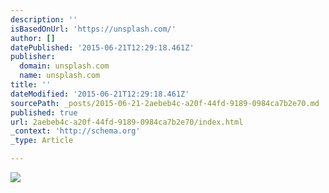 ```yaml
---
description: ''
isBasedOnUrl: 'https://unsplash.com/'
author: []
datePublished: '2015-06-21T12:29:18.461Z'
publisher:
  domain: unsplash.com
  name: unsplash.com
title: ''
dateModified: '2015-06-21T12:29:18.461Z'
sourcePath: _posts/2015-06-21-2aebeb4c-a20f-44fd-9189-0984ca7b2e70.md
published: true
url: 2aebeb4c-a20f-44fd-9189-0984ca7b2e70/index.html
_context: 'http://schema.org'
_type: Article

---
```

![](https://unsplash.imgix.net/photo-1434841111272-d615849025f0?dpr=2&fit=crop&fm=jpg&h=650&q=75&w=950)